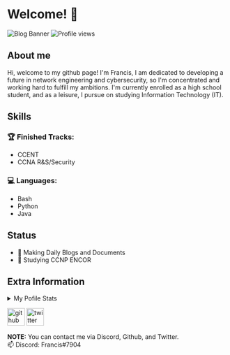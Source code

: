 # Welcome! 👋

![Blog Banner](https://user-images.githubusercontent.com/75497349/107654987-1b261a00-6cbe-11eb-8525-35e6958078b4.png)
![Profile views](https://gpvc.arturio.dev/Sss)  

## About me
Hi, welcome to my github page! I'm Francis, I am dedicated to developing a future in network engineering and cybersecurity, so I'm concentrated and working hard to fulfill my ambitions. I'm currently enrolled as a high school student, and as a leisure, I pursue on studying Information Technology (IT).

## Skills

### 🏆 Finished Tracks:
- CCENT
- CCNA R&S/Security
### 💻 Languages:
- Bash
- Python
- Java

## Status
- 🔭 Making Daily Blogs and Documents
- 🌱 Studying CCNP ENCOR

## Extra Information
<details>
  <summary>My Pofile Stats</summary>
  <br/>
  <a href="https://github.com/FrancisIGP/github-readme-stats"><img alt="FrancisIGP's GitHub Stats" src="https://github-readme-stats.vercel.app/api/?username=FrancisIGP&layout=compact&show_icons=true&include_all_commits=true&hide_border=true&theme=radical" /></a>
  <br/>
</details>

[<img src='https://cdn.jsdelivr.net/npm/simple-icons@3.0.1/icons/github.svg' alt='github' height='40'>](https://github.com/FrancisIGP)  [<img src='https://cdn.jsdelivr.net/npm/simple-icons@3.0.1/icons/twitter.svg' alt='twitter' height='40'>](https://twitter.com/Francis_IGP)  

**NOTE:** You can contact me via Discord, Github, and Twitter. <br/>
📫 Discord: Francis#7904 
